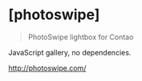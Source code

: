 # [photoswipe]

> PhotoSwipe lightbox for Contao

JavaScript gallery, no dependencies.

http://photoswipe.com/
